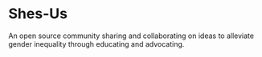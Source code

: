 # Shes-Us
An open source community sharing and collaborating on ideas to alleviate gender inequality through educating and advocating.
